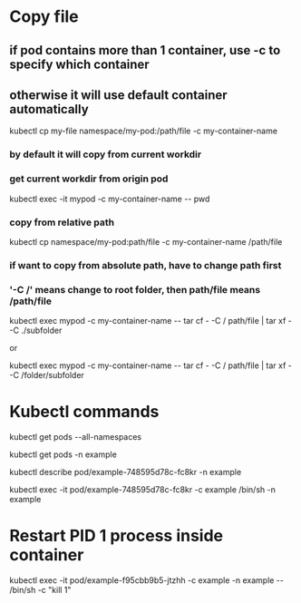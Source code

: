 # Copy file
## if pod contains more than 1 container, use -c to specify which container
## otherwise it will use default container automatically

kubectl cp my-file namespace/my-pod:/path/file -c my-container-name

### by default it will copy from current workdir
### get current workdir from origin pod

kubectl exec -it mypod -c my-container-name -- pwd

### copy from relative path
kubectl cp namespace/my-pod:path/file -c my-container-name /path/file

### if want to copy from absolute path, have to change path first
### '-C /' means change to root folder, then path/file means /path/file

kubectl exec mypod -c my-container-name -- tar cf - -C / path/file | tar xf - -C ./subfolder

or 

kubectl exec mypod -c my-container-name -- tar cf - -C / path/file | tar xf - -C /folder/subfolder

# Kubectl commands

kubectl get pods --all-namespaces

kubectl get pods -n example

kubectl describe pod/example-748595d78c-fc8kr -n example

kubectl exec -it pod/example-748595d78c-fc8kr -c example /bin/sh -n example


# Restart PID 1 process inside container

kubectl exec -it pod/example-f95cbb9b5-jtzhh -c example -n example -- /bin/sh -c "kill 1"
